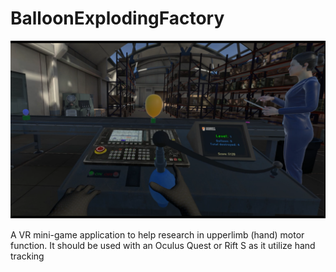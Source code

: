 # BalloonExplodingFactory

![Balloon](https://github.com/Maaroufi/BalloonExplodingFactory/blob/master/20.png?raw=true)

A VR mini-game application to help research in upperlimb (hand) motor function. It should be used with an Oculus Quest or Rift S as it utilize hand tracking
